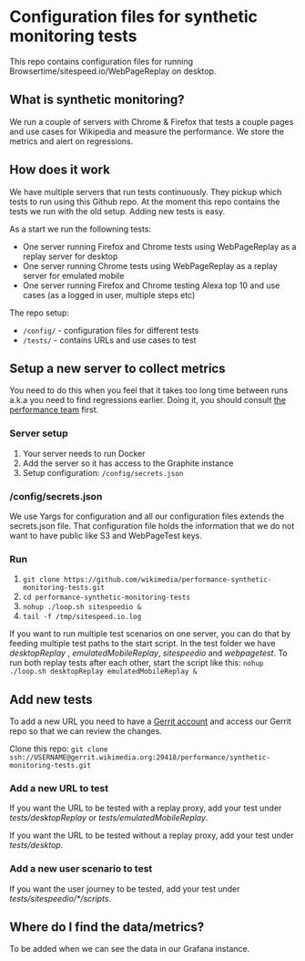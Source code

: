 # Configuration files for synthetic monitoring tests

This repo contains configuration files for running Browsertime/sitespeed.io/WebPageReplay on desktop.

## What is synthetic monitoring?

We run a couple of servers with Chrome & Firefox that tests a couple pages and use cases for Wikipedia and measure the performance. We store the metrics and alert on regressions.

## How does it work
We have multiple servers that run tests continuously. They pickup which tests to run using this Github repo. At the moment this repo contains the tests we run with the old setup. Adding new tests is easy. 

As a start we run the followning tests:
* One server running Firefox and Chrome tests using WebPageReplay as a replay server for desktop
* One server running Chrome tests using WebPageReplay as a replay server for emulated mobile
* One server running Firefox and Chrome testing Alexa top 10 and use cases (as a logged in user, multiple steps etc)

The repo setup:
* `/config/` - configuration files for different tests
* `/tests/` - contains URLs and use cases to test

## Setup a new server to collect metrics

You need to do this when you feel that it takes too long time between runs a.k.a you need to find regressions earlier. Doing it, you should consult [the performance team](https://www.mediawiki.org/wiki/Wikimedia_Performance_Team) first. 

### Server setup
1. Your server needs to run Docker
2. Add the server so it has access to the Graphite instance
3. Setup configuration: `/config/secrets.json`


### /config/secrets.json
We use Yargs for configuration and all our configuration files extends the secrets.json file. That configuration file holds the information that we do not want to have public like S3 and WebPageTest keys.

### Run
1. `git clone https://github.com/wikimedia/performance-synthetic-monitoring-tests.git`
2. `cd performance-synthetic-monitoring-tests`
3. `nohup ./loop.sh sitespeedio &`
4. `tail -f /tmp/sitespeed.io.log`

If you want to run multiple test scenarios on one server, you can do that by feeding multiple test paths to the start script. In the test folder we have *desktopReplay* , *emulatedMobileReplay*, *sitespeedio* and *webpagetest*. To run both replay tests after each other, start the script like this: `nohup ./loop.sh desktopReplay emulatedMobileReplay &`

## Add new tests

To add a new URL you need to have a [Gerrit account](https://www.mediawiki.org/wiki/Gerrit) and access our Gerrit repo so that we can review the changes.

Clone this repo:
```git clone ssh://USERNAME@gerrit.wikimedia.org:29418/performance/synthetic-monitoring-tests.git```

### Add a new URL to test
If you want the URL to be tested with a replay proxy, add your test under *tests/desktopReplay* or *tests/emulatedMobileReplay*.

If you want the URL to be tested without a replay proxy, add your test under *tests/desktop*. 

### Add a new user scenario to test

If you want the user journey to be tested, add your test under *tests/sitespeedio/\*/scripts*. 

## Where do I find the data/metrics?
To be added when we can see the data in our Grafana instance.

